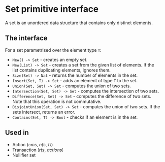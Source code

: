 # Set primitive interface

A set is an unordered data structure that contains only distinct elements.

## The interface

For a set parametrised over the element type `T`:

- `New() -> Set` - creates an empty set.
- `New(List) -> Set` - creates a set from the given list of elements. If the list contains duplicating elements, ignores them.
- `Size(Set) -> Nat` - returns the number of elements in the set.
- `Insert(Set, T) -> Set` - adds an element of type `T` to the set.
- `Union(Set, Set) -> Set` - computes the union of two sets.
- `Intersection(Set, Set) -> Set` - computes the intersection of two sets.
- `Difference(Set, Set) -> Set` - computes the difference of two sets. Note that this operation is not commutative.
- `DisjointUnion(Set, Set) -> Set` - computes the union of two sets. If the sets intersect, returns an error.
- `Contains(Set, T) -> Bool` - checks if an element is in the set.

## Used in
- Action ($cms$, $nfs$, $\Pi$)
- Transaction ($rts$, $actions$)
- Nullifier set
